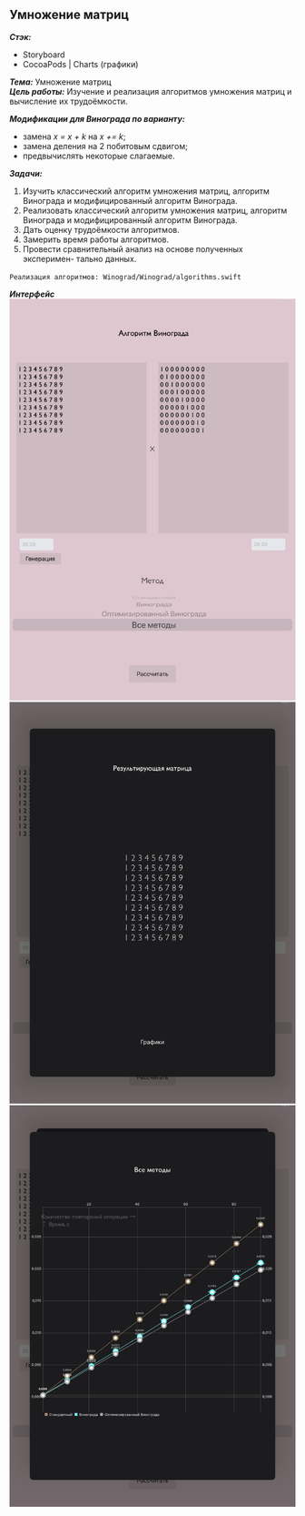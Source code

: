 ## Умножение матриц

***Стэк:*** 
* Storyboard  
* CocoaPods | Charts (графики)  

***Тема:*** Умножение матриц  
***Цель работы:*** Изучение и реализация алгоритмов умножения матриц и вычисление их трудоёмкости.  

***Модификации для Винограда по варианту:***  
* замена _x = x + k_ на _x += k_;  
* замена деления на 2 побитовым сдвигом;  
* предвычислять некоторые слагаемые.
  
***Задачи:***
1. Изучить классический алгоритм умножения матриц, алгоритм Винограда и модифицированный алгоритм Винограда.  
2. Реализовать классический алгоритм умножения матриц, алгоритм Винограда и модифицированный алгоритм Винограда.  
3. Дать оценку трудоёмкости алгоритмов.  
4. Замерить время работы алгоритмов.  
5. Провести сравнительный анализ на основе полученных эксперимен- тально данных.   
  
`Реализация алгоритмов: Winograd/Winograd/algorithms.swift`

***Интерфейс***
![Интерфейс](report/tex/img/интерфейс.jpg)
![Работа](report/tex/img/работа.jpg)
![График](report/tex/img/график.jpg)

